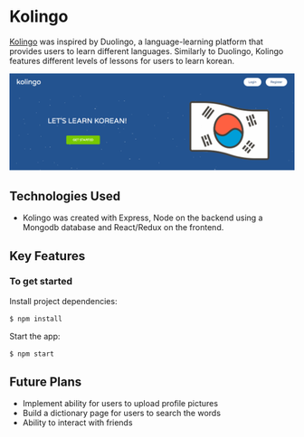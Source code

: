 # Kolingo
[Kolingo](http://kolingo-app.herokuapp.com/) was inspired by Duolingo, a language-learning platform that provides users to learn different languages. Similarly to Duolingo, Kolingo features different levels of lessons for users to learn korean.

![front page](client/public/Front_pg.png)

## Technologies Used
* Kolingo was created with Express, Node on the backend using a Mongodb database and React/Redux on the frontend.

## Key Features




<!-- <h1 align="center">
  <br>
  <img src="https://github.com/akashnimare/foco/blob/master/app/img/foco.png" alt="Foco" width="160">
</h1>

<h4 align="center">A desktop menubar app based on <a href="http://electron.atom.io" target="_blank">Electron</a>.</h4>


# Demo
👉 Watch it <a href="https://www.youtube.com/watch?v=6SG2Mjpv8YE">here</a>.
<br>

[![Watch demo](https://cloud.githubusercontent.com/assets/2263909/18597112/0622a3b0-7c6a-11e6-897d-13f0aa36b6e4.png)](https://www.youtube.com/watch?v=6SG2Mjpv8YE)

<img src="https://j.gifs.com/BBqE8Y.gif"> -->



### To get started

Install project dependencies:

```sh
$ npm install
```
Start the app:

```sh
$ npm start
```

## Future Plans
* Implement ability for users to upload profile pictures
* Build a dictionary page for users to search the words
* Ability to interact with friends

